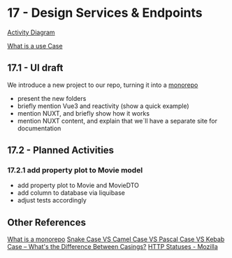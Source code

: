 # 17 - Design Services & Endpoints

[Activity Diagram](https://lucid.app/lucidchart/13359f09-a6c2-4cac-b358-4d374925c0ae/edit?invitationId=inv_82d11247-90a0-4239-8b33-6df0ecd36dd3&page=0_0#)

[What is a use Case](https://www.wrike.com/blog/what-is-a-use-case/)

## 17.1 - UI draft

We introduce a new project to our repo, turning it into a [monorepo](https://en.wikipedia.org/wiki/Monorepo)

- present the new folders
- briefly mention Vue3 and reactivity (show a quick example)
- mention NUXT, and briefly show how it works
- mention NUXT content, and explain that we´ll have a separate site for documentation



## 17.2 - Planned Activities

### 17.2.1 add property plot to Movie model 

- add property plot to Movie and MovieDTO
- add column to database via liquibase
- adjust tests accordingly

## Other References

[What is a monorepo](https://semaphoreci.com/blog/what-is-monorepo)
[Snake Case VS Camel Case VS Pascal Case VS Kebab Case – What's the Difference Between Casings?](https://www.freecodecamp.org/news/snake-case-vs-camel-case-vs-pascal-case-vs-kebab-case-whats-the-difference/)
[HTTP Statuses - Mozilla](https://developer.mozilla.org/en-US/docs/Web/HTTP/Status)



